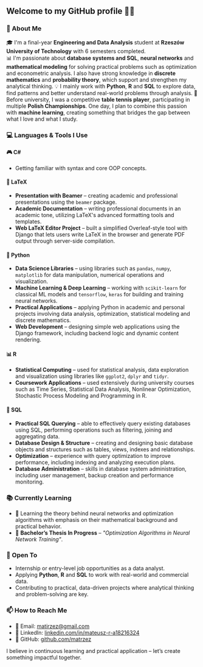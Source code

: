 ## Welcome to my GitHub profile 👨‍💻

### 👋 About Me

🎓 I'm a final-year **Engineering and Data Analysis** student at **Rzeszów University of Technology** with 6 semesters completed.  
📊 I'm passionate about **database systems and SQL**, **neural networks** and **mathematical modeling** for solving practical problems such as optimization and econometric analysis. I also have strong knowledge in **discrete mathematics** and **probability theory**, which support and strengthen my analytical thinking. 
💡 I mainly work with **Python**, **R** and **SQL** to explore data, find patterns and better understand real-world problems through analysis.
🏓 Before university, I was a competitive **table tennis player**, participating in multiple **Polish Championships**. One day, I plan to combine this passion with **machine learning**, creating something that bridges the gap between what I love and what I study.  


### 💻 Languages & Tools I Use

#### 🎮 C#
- Getting familiar with syntax and core OOP concepts.  
#### 📄 LaTeX
- **Presentation with Beamer** – creating academic and professional presentations using the `beamer` package.  
- **Academic Documentation** – writing professional documents in an academic tone, utilizing LaTeX's advanced formatting tools and templates.  
- **Web LaTeX Editor Project** – built a simplified Overleaf-style tool with Django that lets users write LaTeX in the browser and generate PDF output through server-side compilation.
#### 🐍 Python
- **Data Science Libraries** – using libraries such as `pandas`, `numpy`, `matplotlib` for data manipulation, numerical operations and visualization.   
- **Machine Learning & Deep Learning** – working with `scikit-learn` for classical ML models and `tensorflow`, `keras` for building and training neural networks.   
- **Practical Applications** – applying Python in academic and personal projects involving data analysis, optimization, statistical modeling and discrete mathematics.  
- **Web Development** – designing simple web applications using the Django framework, including backend logic and dynamic content rendering.
#### 📊 R
- **Statistical Computing** – used for statistical analysis, data exploration and visualization using libraries like `ggplot2`, `dplyr` and `tidyr`.    
- **Coursework Applications** – used extensively during university courses such as Time Series, Statistical Data Analysis, Nonlinear Optimization, Stochastic Process Modeling and Programming in R.   
#### 🐘 SQL
- **Practical SQL Querying** – able to effectively query existing databases using SQL, performing operations such as filtering, joining and aggregating data.  
- **Database Design & Structure** – creating and designing basic database objects and structures such as tables, views, indexes and relationships.    
- **Optimization** – experience with query optimization to improve performance, including indexing and analyzing execution plans.   
- **Database Administration** – skills in database system administration, including user management, backup creation and performance monitoring.  


### 📚 Currently Learning

- 🧠 Learning the theory behind neural networks and optimization algorithms with emphasis on their mathematical background and practical behavior.
- 📝 **Bachelor’s Thesis In Progress** – *"Optimization Algorithms in Neural Network Training"*.  


### 🌱 Open To

- Internship or entry-level job opportunities as a data analyst.  
- Applying **Python**, **R** and **SQL** to work with real-world and commercial data.  
- Contributing to practical, data-driven projects where analytical thinking and problem-solving are key.


### 📫 How to Reach Me

- 📧 Email: [matirzez@gmail.com](mailto:matirzez@gmail.com)  
- 💼 LinkedIn: [linkedin.com/in/mateusz-r-a18216324](https://www.linkedin.com/in/mateusz-r-a18216324/)  
- 🐙 GitHub: [github.com/matrzez](https://github.com/matrzez)

I believe in continuous learning and practical application – let’s create something impactful together.  
